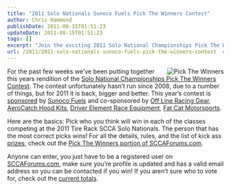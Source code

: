 ```yaml
---
title: "2011 Solo Nationals Sunoco Fuels Pick The Winners Contest"
author: Chris Hammond
publishDate: 2011-08-15T01:51:23
updateDate: 2011-08-15T01:51:23
tags: []
excerpt: "Join the exciting 2011 Solo National Championships Pick The Winners Contest sponsored by Sunoco Fuels. Make your picks and win amazing prizes! Check out SCCAForums.com for details."
url: /2011/2011-solo-nationals-sunoco-fuels-pick-the-winners-contest  # Use the generated URL with year
---
```

<p><a href="https://www.sccaforums.com/pick-the-winners/2011-solo-nationals"><img border="0" alt="Pick The Winners" align="right" src="https://www.sccaforums.com/portals/0/ptw/ptw-ad_225.png" /></a>For the past few weeks we’ve been putting together this years rendition of the <a href="https://www.sccaforums.com/pick-the-winners/2011-solo-nationals" target="_blank">Solo National Championships Pick The Winners Contest</a>. The contest unfortunately hasn’t run since 2008, due to a number of things, but for 2011 it is back, bigger and better. This year’s contest is <a href="https://www.sccaforums.com/pick-the-winners/2011-solo-nationals/sponsors" target="_blank">sponsored</a> by <a href="https://gosunoco.com/" target="_blank">Sunoco Fuels</a> and co-sponsored by <a href="https://www.offlineracing.com/">Off Line Racing Gear</a>, <a href="https://aerocatch.net/">AeroCatch Hood Kits</a>, <a href="https://driverelement.com/">Driver Element Race Equipment</a>, <a href="https://www.fatcatmotorsports.com/">Fat Cat Motorsports</a>.</p>  <p>Here are the basics: Pick who you think will win in each of the classes competing at the 2011 Tire Rack SCCA Solo Nationals. The person that has the most correct picks wins! For all the details, rules, and the list of kick ass <a href="https://www.sccaforums.com/pick-the-winners/2011-solo-nationals/prizes" target="_blank">prizes</a>, check out the <a href="https://www.sccaforums.com/pick-the-winners/2011-solo-nationals" target="_blank">Pick The Winners portion of SCCAForums.com</a>.</p>  <p>Anyone can enter, you just have to be a registered user on <a href="https://www.SCCAForums.com" target="_blank">SCCAForums.com</a>, make sure you’re profile is updated and has a valid email address so you can be contacted if you win! If you aren’t sure who to vote for, check out the <a href="https://www.sccaforums.com/pick-the-winners/2011-solo-nationals/results-and-voting" target="_blank">current totals</a>.</p>


